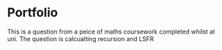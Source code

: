 # Portfolio

This is a question from a peice of maths coursework completed whilst at uni. The question is calcualting recursion and LSFR
